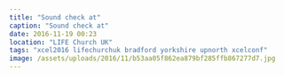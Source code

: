 ```yaml
---
title: "Sound check at"
caption: "Sound check at"
date: 2016-11-19 00:23
location: "LIFE Church UK"
tags: "xcel2016 lifechurchuk bradford yorkshire upnorth xcelconf"
image: /assets/uploads/2016/11/b53aa05f862ea879bf285ffb867277d7.jpg
---
```

